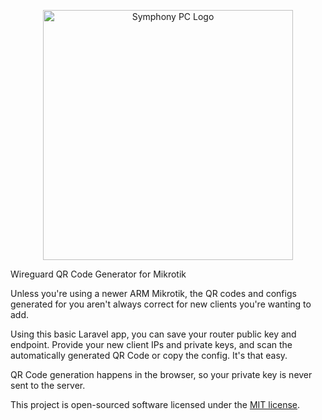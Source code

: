 <p align="center"><a href="https://symphonypc.com" target="_blank"><img src="https://github.com/joes3029/qrcode-wireguard/public/images/Symphony PC - Satweb Logo50.png" width="400" alt="Symphony PC Logo"></a></p>

Wireguard QR Code Generator for Mikrotik

Unless you're using a newer ARM Mikrotik, the QR codes and configs generated for you aren't always correct for new clients you're wanting to add.

Using this basic Laravel app, you can save your router public key and endpoint. Provide your new client IPs and private keys, and scan the automatically generated QR Code or copy the config. It's that easy.

QR Code generation happens in the browser, so your private key is never sent to the server.

This project is open-sourced software licensed under the [MIT license](https://opensource.org/licenses/MIT).
